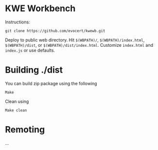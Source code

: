 # KWE Workbench

Instructions:
```
git clone https://github.com/evocert/kwewb.git
```
Deploy to public web directory. Hit `$(WBPATH)/`, `$(WBPATH)/index.html`, `$(WBPATH)/dist`, or `$(WBPATH)/dist/index.html`.
Customize `index.html` and `index.js` or use defaults.

# Building ./dist
You can build zip package using the following
```
Make
```
Clean using
```
Make clean
```

# Remoting
...
